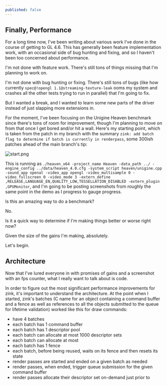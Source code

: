 ```yaml
---
published: false
---
```

## Finally, Performance

For a long time now, I've been writing about various work I've done in the course of getting to GL 4.6. This has generally been feature implementation work, with an occasional side of bug hunting and fixing, and so I haven't been too concerned about performance.

I'm not done with feature work. There's still tons of things missing that I'm planning to work on.

I'm not done with bug hunting or fixing. There's still tons of bugs (like how currently `spec@!opengl 1.1@streaming-texture-leak` ooms my system and crashes all the other tests trying to run in parallel) that I'm going to fix.

But I wanted a break, and I wanted to learn some new parts of the driver instead of just slapping more extensions in.

For the moment, I've been focusing on the Unigine Heaven benchmark since there's tons of room for improvement, though I'm planning to move on from that once I get bored and/or hit a wall. Here's my starting point, which is taken from the patch in my branch with the summary `zink: add batch flag to determine if batch is currently in renderpass`, some 300ish patches ahead of the main branch's tip:

![start.png]({{site.url}}/bench1/start.png)

This is running as `./heaven_x64 -project_name Heaven -data_path ../ -engine_config ../data/heaven_4.0.cfg -system_script heaven/unigine.cpp -sound_app openal -video_app opengl -video_multisample 0 -video_fullscreen 0 -video_mode 3 -extern_define ,RELEASE,LANGUAGE_EN,QUALITY_LOW,TESSELLATION_DISABLED -extern_plugin ,GPUMonitor`, and I'm going to be posting screenshots from roughly the same point in the demo as I progress to gauge progress.

Is this an amazing way to do a benchmark?

No.

Is it a quick way to determine if I'm making things better or worse right now?

Given the size of the gains I'm making, absolutely.

Let's begin.

## Architecture
Now that I've lured everyone in with promises of gains and a screenshot with an fps counter, what I really want to talk about is code.

In order to figure out the most significant performance improvements for zink, it's important to understand the architecture. At the point when I started, zink's batches (C name for an object containing a command buffer and a fence as well as references to all the objects submitted to the queue for lifetime validation) worked like this for draw commands:
* have 4 batches
* each batch has 1 command buffer
* each batch has 1 descriptor pool
* each batch can allocate at most 1000 descriptor sets
* each batch can allocate at most 
* each batch has 1 fence
* each batch, before being reused, waits on its fence and then resets its state
* render passes are started and ended on a given batch as needed
* render passes, when ended, trigger queue submission for the given command buffer
* render passes allocate their descriptor set on-demand just prior to 